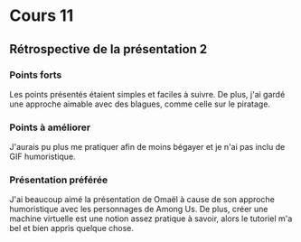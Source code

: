 # Cours 11
## Rétrospective de la présentation 2

### Points forts
Les points présentés étaient simples et faciles à suivre. De plus, j'ai gardé une approche aimable avec des blagues, comme celle sur le piratage.

### Points à améliorer
J'aurais pu plus me pratiquer afin de moins bégayer et je n'ai pas inclu de GIF humoristique. 

### Présentation préférée
J'ai beaucoup aimé la présentation de Omaël à cause de son approche humoristique avec les personnages de Among Us. De plus, créer une machine virtuelle est une notion assez pratique à savoir, alors le tutoriel m'a bel et bien appris quelque chose. 

